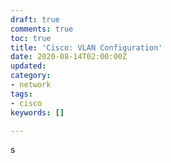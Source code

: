 ```yaml
---
draft: true
comments: true
toc: true
title: 'Cisco: VLAN Configuration'
date: 2020-08-14T02:00:00Z
updated: 
category:
- network
tags:
- cisco
keywords: []

---
```

s
